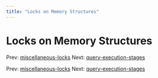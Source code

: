```yaml
---
title: "Locks on Memory Structures"
---
```


# Locks on Memory Structures

Prev: [miscellaneous-locks](miscellaneous-locks.md)
Next: [query-execution-stages](query-execution-stages.md)

Prev: [miscellaneous-locks](miscellaneous-locks.md)
Next: [query-execution-stages](query-execution-stages.md)
